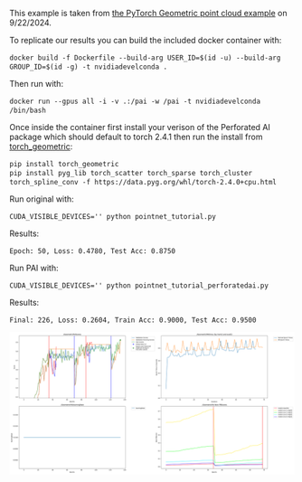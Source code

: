 This example is taken from [the PyTorch Geometric point cloud example](https://pytorch-geometric.readthedocs.io/en/latest/tutorial/point_cloud.html) on 9/22/2024.

To replicate our results you can build the included docker container with:

    docker build -f Dockerfile --build-arg USER_ID=$(id -u) --build-arg GROUP_ID=$(id -g) -t nvidiadevelconda .
    
Then run with:

    docker run --gpus all -i -v .:/pai -w /pai -t nvidiadevelconda /bin/bash

Once inside the container first install your verison of the Perforated AI package which should default to torch 2.4.1 then run the install from [torch_geometric](https://pytorch-geometric.readthedocs.io/en/latest/notes/installation.html):

    pip install torch_geometric
    pip install pyg_lib torch_scatter torch_sparse torch_cluster torch_spline_conv -f https://data.pyg.org/whl/torch-2.4.0+cpu.html

Run original with:

    CUDA_VISIBLE_DEVICES='' python pointnet_tutorial.py
        
Results:

    Epoch: 50, Loss: 0.4780, Test Acc: 0.8750

Run PAI with:

    CUDA_VISIBLE_DEVICES='' python pointnet_tutorial_perforatedai.py

Results:

    Final: 226, Loss: 0.2604, Train Acc: 0.9000, Test Acc: 0.9500

!["Example Output](exampleOutput.png "Example Output")
